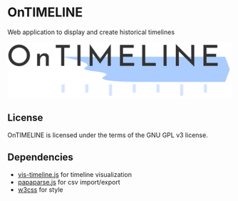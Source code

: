 # OnTIMELINE
Web application to display and create historical timelines

![Image](img/ontimeline.png "image")

License
-------
OnTIMELINE is licensed under the terms of the GNU GPL v3 license.

Dependencies
------------
- [vis-timeline.js](https://github.com/visjs/vis-timeline) for timeline visualization
- [papaparse.js](https://github.com/mholt/PapaParse) for csv import/export
- [w3css](https://www.w3schools.com/w3css/default.asp) for style
